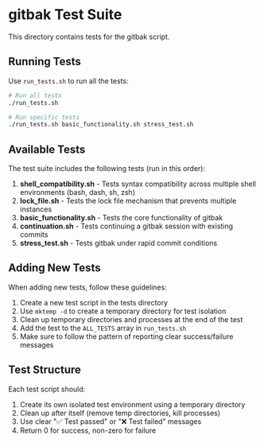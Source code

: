 # gitbak Test Suite

This directory contains tests for the gitbak script.

## Running Tests

Use `run_tests.sh` to run all the tests:

```bash
# Run all tests
./run_tests.sh

# Run specific tests
./run_tests.sh basic_functionality.sh stress_test.sh
```

## Available Tests

The test suite includes the following tests (run in this order):

1. **shell_compatibility.sh** - Tests syntax compatibility across multiple shell environments (bash, dash, sh, zsh)
2. **lock_file.sh** - Tests the lock file mechanism that prevents multiple instances
3. **basic_functionality.sh** - Tests the core functionality of gitbak
4. **continuation.sh** - Tests continuing a gitbak session with existing commits
5. **stress_test.sh** - Tests gitbak under rapid commit conditions

## Adding New Tests

When adding new tests, follow these guidelines:

1. Create a new test script in the tests directory
2. Use `mktemp -d` to create a temporary directory for test isolation
3. Clean up temporary directories and processes at the end of the test
4. Add the test to the `ALL_TESTS` array in `run_tests.sh`
5. Make sure to follow the pattern of reporting clear success/failure messages

## Test Structure

Each test script should:

1. Create its own isolated test environment using a temporary directory
2. Clean up after itself (remove temp directories, kill processes)
3. Use clear "✅ Test passed" or "❌ Test failed" messages
4. Return 0 for success, non-zero for failure